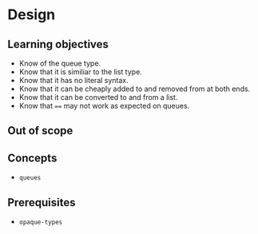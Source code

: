 # Design

## Learning objectives

- Know of the queue type.
- Know that it is similiar to the list type.
- Know that it has no literal syntax.
- Know that it can be cheaply added to and removed from at both ends.
- Know that it can be converted to and from a list.
- Know that `==` may not work as expected on queues.


## Out of scope

## Concepts

- `queues`

## Prerequisites

- `opaque-types`
